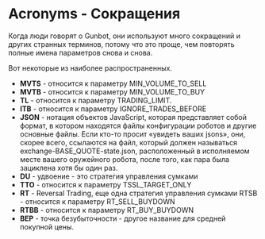 # Acronyms - Сокращения

Когда люди говорят о Gunbot, они используют много сокращений и других странных терминов, потому что это проще, чем повторять полные имена параметров снова и снова.

Вот некоторые из наиболее распространенных.

* **MVTS** - относится к параметру MIN\_VOLUME\_TO\_SELL
* **MVTB** - относится к параметру MIN\_VOLUME\_TO\_BUY
* **TL** - относится к параметру TRADING\_LIMIT.
* **ITB** - относится к параметру IGNORE\_TRADES\_BEFORE
* **JSON** - нотация объектов JavaScript, которая представляет собой формат, в котором находятся файлы конфигурации роботов и другие основные файлы. Если кто-то просит «увидеть ваших jsons», они, скорее всего, ссылаются на файл, который должен называться exchange-BASE\_QUOTE-state.json, расположенный в исполняемом месте вашего оружейного робота, после того, как пара была зациклена хотя бы один раз.
* **DU** - удвоение - это стратегия управления сумками
* **TTO** - относится к параметру TSSL\_TARGET\_ONLY
* **RT** - Reversal Trading, еще одна стратегия управления сумками RTSB - относится к параметру RT\_SELL\_BUYDOWN
* **RTBB** - относится к параметру RT\_BUY\_BUYDOWN
* **BEP** - точка безубыточности - другое название для средней покупной цены.

